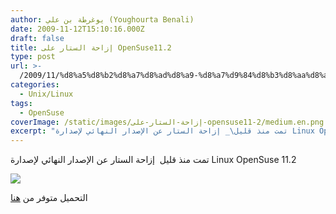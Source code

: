 ```yaml
---
author: يوغرطة بن علي (Youghourta Benali)
date: 2009-11-12T15:10:16.000Z
draft: false
title: إزاحة الستار على OpenSuse11.2
type: post
url: >-
  /2009/11/%d8%a5%d8%b2%d8%a7%d8%ad%d8%a9-%d8%a7%d9%84%d8%b3%d8%aa%d8%a7%d8%b1-%d8%b9%d9%84%d9%89-opensuse11-2/
categories:
  - Unix/Linux
tags:
  - OpenSuse
coverImage: /static/images/إزاحة-الستار-على-opensuse11-2/medium.en.png
excerpt: "تمت منذ قليل\_ إزاحة الستار عن الإصدار النهائي لإصدارة Linux OpenSuse 11.2\n\n\n\nالتحميل متوفر من [هنا](http://software.opensuse.org/112/en)\n"
---
```

تمت منذ قليل  إزاحة الستار عن الإصدار النهائي لإصدارة Linux OpenSuse 11.2

![](/static/images/إزاحة-الستار-على-opensuse11-2/medium.en.png)

التحميل متوفر من [هنا](http://software.opensuse.org/112/en)
